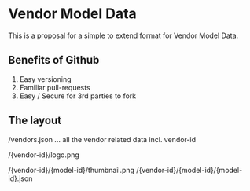 # Vendor Model Data
This is a proposal for a simple to extend format for Vendor Model Data. 

## Benefits of Github
1. Easy versioning
2. Familiar pull-requests
3. Easy / Secure for 3rd parties to fork

## The layout
/vendors.json ... all the vendor related data incl. vendor-id

/{vendor-id}/logo.png

/{vendor-id}/{model-id}/thumbnail.png
/{vendor-id}/{model-id}/{model-id}.json
